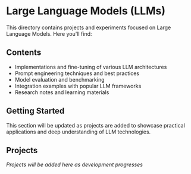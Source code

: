 # Large Language Models (LLMs)

This directory contains projects and experiments focused on Large Language Models. Here you'll find:

## Contents
- Implementations and fine-tuning of various LLM architectures
- Prompt engineering techniques and best practices
- Model evaluation and benchmarking
- Integration examples with popular LLM frameworks
- Research notes and learning materials

## Getting Started
This section will be updated as projects are added to showcase practical applications and deep understanding of LLM technologies.

## Projects
*Projects will be added here as development progresses*